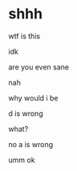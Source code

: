 # shhh
wtf is this

idk

are you even sane

nah

why would i be

d is wrong

what?

no a is wrong

umm
ok
